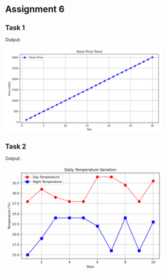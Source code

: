 # Assignment 6

## Task 1

Output:

![alt text](image.png)

## Task 2

Output: 

![alt text](image-1.png)

